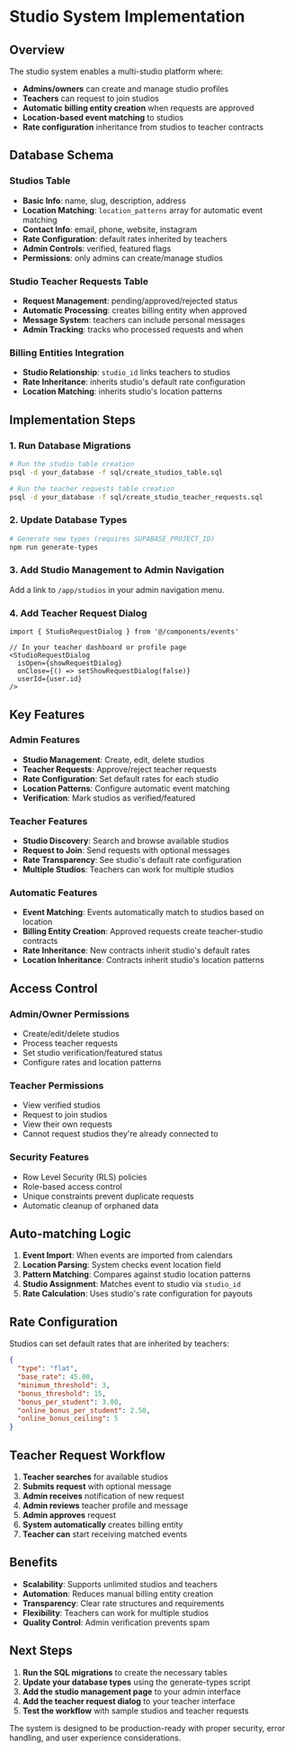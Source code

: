 # Studio System Implementation

## Overview

The studio system enables a multi-studio platform where:
- **Admins/owners** can create and manage studio profiles
- **Teachers** can request to join studios
- **Automatic billing entity creation** when requests are approved
- **Location-based event matching** to studios
- **Rate configuration** inheritance from studios to teacher contracts

## Database Schema

### Studios Table
- **Basic Info**: name, slug, description, address
- **Location Matching**: `location_patterns` array for automatic event matching
- **Contact Info**: email, phone, website, instagram
- **Rate Configuration**: default rates inherited by teachers
- **Admin Controls**: verified, featured flags
- **Permissions**: only admins can create/manage studios

### Studio Teacher Requests Table
- **Request Management**: pending/approved/rejected status
- **Automatic Processing**: creates billing entity when approved
- **Message System**: teachers can include personal messages
- **Admin Tracking**: tracks who processed requests and when

### Billing Entities Integration
- **Studio Relationship**: `studio_id` links teachers to studios
- **Rate Inheritance**: inherits studio's default rate configuration
- **Location Matching**: inherits studio's location patterns

## Implementation Steps

### 1. Run Database Migrations

```bash
# Run the studio table creation
psql -d your_database -f sql/create_studios_table.sql

# Run the teacher requests table creation
psql -d your_database -f sql/create_studio_teacher_requests.sql
```

### 2. Update Database Types

```bash
# Generate new types (requires SUPABASE_PROJECT_ID)
npm run generate-types
```

### 3. Add Studio Management to Admin Navigation

Add a link to `/app/studios` in your admin navigation menu.

### 4. Add Teacher Request Dialog

```tsx
import { StudioRequestDialog } from '@/components/events'

// In your teacher dashboard or profile page
<StudioRequestDialog 
  isOpen={showRequestDialog}
  onClose={() => setShowRequestDialog(false)}
  userId={user.id}
/>
```

## Key Features

### Admin Features
- **Studio Management**: Create, edit, delete studios
- **Teacher Requests**: Approve/reject teacher requests
- **Rate Configuration**: Set default rates for each studio
- **Location Patterns**: Configure automatic event matching
- **Verification**: Mark studios as verified/featured

### Teacher Features
- **Studio Discovery**: Search and browse available studios
- **Request to Join**: Send requests with optional messages
- **Rate Transparency**: See studio's default rate configuration
- **Multiple Studios**: Teachers can work for multiple studios

### Automatic Features
- **Event Matching**: Events automatically match to studios based on location
- **Billing Entity Creation**: Approved requests create teacher-studio contracts
- **Rate Inheritance**: New contracts inherit studio's default rates
- **Location Inheritance**: Contracts inherit studio's location patterns

## Access Control

### Admin/Owner Permissions
- Create/edit/delete studios
- Process teacher requests
- Set studio verification/featured status
- Configure rates and location patterns

### Teacher Permissions
- View verified studios
- Request to join studios
- View their own requests
- Cannot request studios they're already connected to

### Security Features
- Row Level Security (RLS) policies
- Role-based access control
- Unique constraints prevent duplicate requests
- Automatic cleanup of orphaned data

## Auto-matching Logic

1. **Event Import**: When events are imported from calendars
2. **Location Parsing**: System checks event location field
3. **Pattern Matching**: Compares against studio location patterns
4. **Studio Assignment**: Matches event to studio via `studio_id`
5. **Rate Calculation**: Uses studio's rate configuration for payouts

## Rate Configuration

Studios can set default rates that are inherited by teachers:

```json
{
  "type": "flat",
  "base_rate": 45.00,
  "minimum_threshold": 3,
  "bonus_threshold": 15,
  "bonus_per_student": 3.00,
  "online_bonus_per_student": 2.50,
  "online_bonus_ceiling": 5
}
```

## Teacher Request Workflow

1. **Teacher searches** for available studios
2. **Submits request** with optional message
3. **Admin receives** notification of new request
4. **Admin reviews** teacher profile and message
5. **Admin approves** request
6. **System automatically** creates billing entity
7. **Teacher can** start receiving matched events

## Benefits

- **Scalability**: Supports unlimited studios and teachers
- **Automation**: Reduces manual billing entity creation
- **Transparency**: Clear rate structures and requirements
- **Flexibility**: Teachers can work for multiple studios
- **Quality Control**: Admin verification prevents spam

## Next Steps

1. **Run the SQL migrations** to create the necessary tables
2. **Update your database types** using the generate-types script
3. **Add the studio management page** to your admin interface
4. **Add the teacher request dialog** to your teacher interface
5. **Test the workflow** with sample studios and teacher requests

The system is designed to be production-ready with proper security, error handling, and user experience considerations.